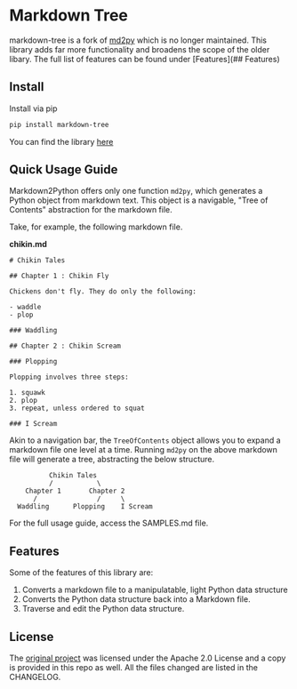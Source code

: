 # Markdown Tree

markdown-tree is a fork of [md2py](https://github.com/alvinwan/md2py) which is no longer maintained. This library adds far more functionality and broadens the scope of the older libary. The full list of features can be found under [Features](## Features)

## Install

Install via pip
```bash
pip install markdown-tree
```

You can find the library [here](nil)

## Quick Usage Guide 

Markdown2Python offers only one function `md2py`, which generates a Python
object from markdown text. This object is a navigable, "Tree of Contents"
abstraction for the markdown file.

Take, for example, the following markdown file.

**chikin.md**

```
# Chikin Tales

## Chapter 1 : Chikin Fly

Chickens don't fly. They do only the following:

- waddle
- plop

### Waddling

## Chapter 2 : Chikin Scream

### Plopping

Plopping involves three steps:

1. squawk
2. plop
3. repeat, unless ordered to squat

### I Scream
```

Akin to a navigation bar, the `TreeOfContents` object allows you to expand a
markdown file one level at a time. Running `md2py` on the above markdown file
will generate a tree, abstracting the below structure.

```
          Chikin Tales
          /           \
    Chapter 1       Chapter 2
      /               /     \
  Waddling      Plopping    I Scream
```

For the full usage guide, access the SAMPLES.md file.

## Features 

Some of the features of this library are:
1. Converts a markdown file to a manipulatable, light Python data structure 
2. Converts the Python data structure back into a Markdown file.
3. Traverse and edit the Python data structure. 

## License 
The [original project](https://github.com/alvinwan/md2py) was licensed under the Apache 2.0 License and a copy is provided in this repo as well. All the files changed are listed in the CHANGELOG. 
